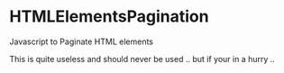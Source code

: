 # HTMLElementsPagination
Javascript to Paginate HTML elements



This is quite useless and should never be used .. but if your in a hurry ..
